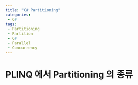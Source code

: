 ```yaml
---
title: "C# Partitioning"
categories:
 - C#
tags:
 - Partitioning
 - Partition
 - C#
 - Parallel
 - Concurrency
---
```


# PLINQ 에서 Partitioning 의 종류


